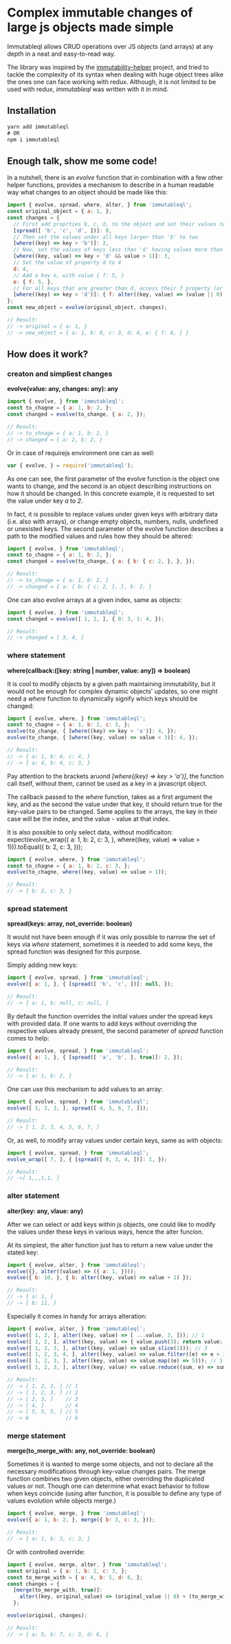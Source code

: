 Complex immutable changes of large js objects made simple
=========================================================

Immutableql allows CRUD operations over JS objects (and arrays) at any depth in a neat and easy-to-read way.

The library was inspired by the [immutability-helper](https://github.com/kolodny/immutability-helper) project, and tried to tackle the complexity of its syntax when dealing with huge object trees alike the ones one can face working with redux. Although, it is not limited to be used with redux, *immutableql* was written with it in mind.

## Installation
```js
yarn add immutableql
# OR
npm i immutableql
```

## Enough talk, show me some code!

In a nutshell, there is an *evolve* function that in combination with a few other helper functions, provides a mechanism to describe in a human readable way what changes to an object should be made like this:

```js
import { evolve, spread, where, alter, } from 'immutableql';
const original_object = { a: 1, };
const changes = {
  // First add proprties b, c, d, to the object and set their values to zeros
  [spread([ 'b', 'c', 'd', ])]: 0,
  // Then set the values under all keys larger than 'b' to two
  [where((key) => key > 'b')]: 2,
  // Now, set the values of keys less than 'd' having values more than 1 to three
  [where((key, value) => key < 'd' && value > 1)]: 3,
  // Set the value of property d to 4
  d: 4,
  // Add a key e, with value { f: 5, }
  e: { f: 5, },
  // For all keys that are greater than d, access their f property (or add such if not present) and increment its value
  [where((key) => key > 'd')]: { f: alter((key, value) => (value || 0) + 1 ), },
};
const new_object = evolve(original_object, changes);

// Result:
// -> original = { a: 1, }
// -> new_object = { a: 1, b: 0, c: 3, d: 4, e: { f: 6, } }
```


## How does it work?

### creaton and simpliest changes
**evolve(value: any, changes: any): any**

```js
import { evolve, } from 'immutableql';
const to_chagne = { a: 1, b: 2, };
const changed = evolve(to_change, { a: 2, });

// Result:
// -> to_chnage = { a: 1, b: 2, }
// -> changed = { a: 2, b: 2, }
```

Or in  case of requirejs environment one can as well:
```js
var { evolve, } = require('immutableql');
```

As one can see, the first parameter of the evolve function is the object one wants to change, and the second is an object describing instructions on how it should be changed. In this concrete example, it is requested to set the value under key *a* to *2*.

In fact, it is possible to replace values under given keys with arbitrary data (i.e. also with arrays), or change empty objects, numbers, nulls, undefined or unexisted keys. The second parameter of the evolve function describes a path to the modified values and rules how they should be altered:

```js
import { evolve, } from 'immutableql';
const to_chagne = { a: 1, b: 2, };
const changed = evolve(to_change, { a: { b: { c: 2, }, }, });

// Result:
// -> to_chnage = { a: 1, b: 2, }
// -> changed = { a: { b: { c: 2, }, }, b: 2, }
```

One can also evolve arrays at a given index, same as objects:
```js
import { evolve, } from 'immutableql';
const changed = evolve([ 1, 2, ], { 0: 3, 1: 4, });

// Result:
// -> changed = [ 3, 4, ]
```

### where statement
**where(callback:([key: string | number, value: any]) => boolean)**

It is cool to modify objects by a given path maintaining immutability, but it would not be enough for complex dynamic objects' updates, so one might need a *where* function to dynamically signify which keys should be changed:
```js
import { evolve, where, } from 'immutableql';
const to_chagne = { a: 1, b: 2, c: 3, };
evolve(to_change, { [where((key) => key > 'a')]: 4, });
evolve(to_change, { [where((key, value) => value < 3)]: 4, });

// Result:
// -> { a: 1, b: 4, c: 4, }
// -> { a: 4, b: 4, c: 3, }
```

Pay attention to the brackets aruond *[where((key) => key > 'a')]*, the function call itself, without them, cannot be used as a key in a javascript object.

The callback passed to the *where* function, takes as a first argument the key, and as the second the value under that key, it should return true for the key-value pairs to be changed.
Same applies to the arrays, the key in their case will be the index, and the value - value at that index.

It is also possible to only select data, without modificaiton:
expect(evolve_wrap({ a: 1, b: 2, c: 3, }, where((key, value) => value > 1))).toEqual({ b: 2, c: 3, })); 
```js
import { evolve, where, } from 'immutableql';
const to_chagne = { a: 1, b: 2, c: 3, };
evolve(to_chagne, where((key, value) => value > 1));

// Result:
// -> { b: 2, c: 3, }
```


### spread statement
**spread(keys: array, not_override: boolean)**

It would not have been enough if it was only possible to narrow the set of keys via *where* statement, sometimes it is needed to add some keys, the spread function was designed for this purpose.

Simply adding new keys:
```js
import { evolve, spread, } from 'immutableql';
evolve({ a: 1, }, { [spread([ 'b', 'c', ])]: null, });

// Result:
// -> { a: 1, b: null, c: null, }
```

By default the function overrides the initial values under the spread keys with provided data. If one wants to add keys without overriding the respective values already present, the second parameter of *spread* function comes to help:
```js
import { evolve, spread, } from 'immutableql';
evolve({ a: 1, }, { [spread([ 'a', 'b', ], true)]: 2, });

// Result:
// -> { a: 1, b: 2, }
```

One can use this mechanism to add values to an array:
```js
import { evolve, spread, } from 'immutableql';
evolve([ 1, 2, 3, ], spread([ 4, 5, 6, 7, ]));

// Result:
// -> [ 1, 2, 3, 4, 5, 6, 7, ]
```

Or, as well, to modify array values under certain keys, same as with objects:
```js
import { evolve, spread, } from 'immutableql';
evolve_wrap([ 7, ], { [spread([ 0, 3, 4, ])]: 1, });

// Result:
// ->[ 1,,,1,1, ]
```

### alter statement
**alter(key: any, vlaue: any)**

After we can select or add keys within js objects, one could like to modify the values under these keys in various ways, hence the alter funcion.

At its simplest, the alter function just has to return a new value under the stated key:
```js
import { evolve, alter, } from 'immutableql';
evolve({}, alter((value) => ({ a: 1, })));
evolve({ b: 10, }, { b: alter((key, value) => value + 1) });

// Result:
// -> { a: 1, }
// -> { b: 11, }
```

Especially it comes in handy for arrays alteration:
```js
import { evolve, alter, } from 'immutableql';
evolve([ 1, 2, ], alter((key, value) => [ ...value, 3, ])); // 1
evolve([ 1, 2, ], alter((key, value) => { value.push(3); return value; })); // 2
evolve([ 1, 2, 3, ], alter((key, value) => value.slice(1))); // 3
evolve([ 1, 2, 3, 4, ], alter((key, value) => value.filter((e) => e > 3))); // 4
evolve([ 1, 2, 3, ], alter((key, value) => value.map((e) => 5))); // 5
evolve([ 1, 2, 3, ], alter((key, value) => value.reduce((sum, e) => sum + e), 0)); // 6

// Result: 
// -> [ 1, 2, 3, ] // 1
// -> [ 1, 2, 3, ] // 2
// -> [ 2, 3, ]    // 3
// -> [ 4, ]       // 4
// -> [ 5, 5, 5, ] // 5
// -> 6            // 6
```

### merge statement
**merge(to_merge_with: any, not_override: boolean)**

Sometimes it is wanted to merge some objects, and not to declare all the necessary modifications through key-value changes pairs. The merge function combines two given objects, either overriding the duplicated values or not. Though one can determine what exact behavior to follow when keys coincide (using alter function, it is possible to define any type of values evolution while objects merge.)

```js
import { evolve, merge, } from 'immutableql';
evolve({ a: 1, b: 2, }, merge({ b: 3, c: 3, }));

// Result:
// -> { a: 1, b: 3, c: 3, }
```

Or with controlled override:
```js
import { evolve, merge, alter, } from 'immutableql';
const original = { a: 1, b: 2, c: 3, };
const to_merge_with = { a: 4, b: 5, d: 6, };
const changes = { 
  [merge(to_merge_with, true)]: 
    alter((key, original_value) => (original_value || 0) + (to_merge_with[key] || 0)),
  };

evolve(original, changes);

// Result: 
// -> { a: 5, b: 7, c: 3, d: 6, }
```
